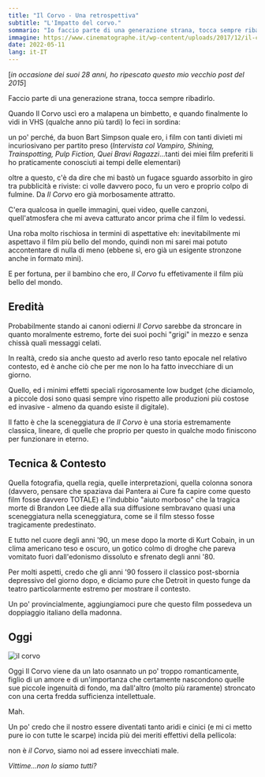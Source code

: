 ```yaml
---
title: "Il Corvo - Una retrospettiva"
subtitle: "L'Impatto del corvo."
sommario: "Io faccio parte di una generazione strana, tocca sempre ribadirlo."
immagine: https://www.cinematographe.it/wp-content/uploads/2017/12/il-corvo-reboot-location.jpg
date: 2022-05-11
lang: it-IT
---
```


[_in occasione dei suoi 28 anni, ho ripescato questo mio vecchio post del 2015_]

Faccio parte di una generazione strana, tocca sempre ribadirlo.

Quando Il Corvo uscì ero a malapena un bimbetto, e quando finalmente lo vidi in VHS (qualche anno più tardi) lo feci in sordina: 

un po' perché, da buon Bart Simpson quale ero, i film con tanti divieti mi incuriosivano per partito preso (_Intervista col Vampiro, Shining, Trainspotting, Pulp Fiction, Quei Bravi Ragazzi_...tanti dei miei film preferiti li ho praticamente conosciuti ai tempi delle elementari)

oltre a questo, c'è da dire che mi bastò un fugace sguardo assorbito in giro tra pubblicità e riviste: ci volle davvero poco, fu un vero e proprio colpo di fulmine. 
Da _Il Corvo_ ero già morbosamente attratto.

C'era qualcosa in quelle immagini, quei video, quelle canzoni, quell'atmosfera che mi aveva catturato ancor prima che il film lo vedessi.

Una roba molto rischiosa in termini di aspettative eh: inevitabilmente mi aspettavo il film più bello del mondo, quindi non mi sarei mai potuto accontentare di nulla di meno (ebbene sì, ero già un esigente stronzone anche in formato mini).

E per fortuna, per il bambino che ero, _Il Corvo_ fu effetivamente il film più bello del mondo.

##  Eredità

Probabilmente stando ai canoni odierni _Il Corvo_ sarebbe da stroncare in quanto moralmente estremo, forte dei suoi pochi "grigi" in mezzo e senza chissà quali messaggi celati.

In realtà, credo sia anche questo ad averlo reso tanto epocale nel relativo contesto, ed è anche ciò che per me non lo ha fatto invecchiare di un giorno.

Quello, ed i minimi effetti speciali rigorosamente low budget (che diciamolo, a piccole dosi sono quasi sempre vino rispetto alle produzioni più costose ed invasive - almeno da quando esiste il digitale).

Il fatto è che la sceneggiatura de _Il Corvo_ è una storia estremamente classica, lineare, di quelle che proprio per questo in qualche modo finiscono per funzionare in eterno.

## Tecnica & Contesto

Quella fotografia, quella regia, quelle interpretazioni, quella colonna sonora (davvero, pensare che spaziava dai Pantera ai Cure fa capire come questo film fosse davvero TOTALE) e l'indubbio "aiuto morboso" che la tragica morte di Brandon Lee diede alla sua diffusione sembravano quasi una sceneggiatura nella sceneggiatura, come se il film stesso fosse tragicamente predestinato.

E tutto nel cuore degli anni '90, un mese dopo la morte di Kurt Cobain, in un clima americano teso e oscuro, un gotico colmo di droghe che pareva vomitato fuori dall'edonismo dissoluto e sfrenato degli anni '80.

Per molti aspetti, credo che gli anni '90 fossero il classico post-sbornia depressivo del giorno dopo, e diciamo pure che Detroit in questo funge da teatro particolarmente estremo per mostrare il contesto.

Un po' provincialmente, aggiungiamoci pure che questo film possedeva un doppiaggio italiano della madonna.

## Oggi

![il corvo](https://upload.wikimedia.org/wikipedia/it/f/fa/The_Crow.png)

Oggi Il Corvo viene da un lato osannato un po' troppo romanticamente, figlio di un amore e di un'importanza che certamente nascondono quelle sue piccole ingenuità di fondo, ma dall'altro (molto più raramente) stroncato con una certa fredda sufficienza intellettuale. 

Mah. 

Un po' credo che il nostro essere diventati tanto aridi e cinici (e mi ci metto pure io con tutte le scarpe) incida più dei meriti effettivi della pellicola: 

non è _il Corvo_, siamo noi ad essere invecchiati male.

_Vittime...non lo siamo tutti?_